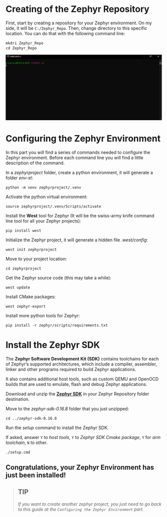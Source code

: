 
# Creating of the Zephyr Repository

First, start by creating a repository for your Zephyr environment. On my side, it will be `C:/Zephyr_Repo`. Then, change directory to this specific location. You can do that with the following command line:

```shell
mkdri Zephyr_Repo
cd Zephyr_Repo

```
![gif](./img/zephyr_repo.gif)


# Configuring the Zephyr Environment

In this part you will find a series of commands needed to configure the Zephyr environment. Before each command line you will find a little description of the command.

In a *zephyrproject* folder, create a python environment, it will generate a folder *env-st*:

```shell
python -m venv zephyrproject/.venv
```

Activate the python virtual environment:

```shell
source zephyrproject/.venv/Scripts/activate
```

Install the **West** tool for Zephyr (It will be the swiss-army knife command line tool for all your Zephyr projects):

```shell
pip install west
```

Initialize the Zephyr project, it will generate a hidden file *.west/config*:

```shell
west init zephyrproject
```

Move to your project location:

```shell
cd zephyrproject
```

Get the Zephyr source code (this may take a while):

```shell
west update
```

Install CMake packages:

```shell
west zephyr-export
```

Install more python tools for Zephyr:

```shell
pip install -r zephyr/scripts/requirements.txt
```


# Install the Zephyr SDK

The **Zephyr Software Development Kit (SDK)** contains toolchains for each of Zephyr’s supported architectures, which include a compiler, assembler, linker and other programs required to build Zephyr applications.

It also contains additional host tools, such as custom QEMU and OpenOCD builds that are used to emulate, flash and debug Zephyr applications.

Download and unzip the **[Zephyr SDK](https://github.com/zephyrproject-rtos/sdk-ng/releases/tag/v0.16.8)** in your Zephyr Repository folder destination.


Move to the *zephyr-sdk-0.16.8* folder that you just unzipped:

```shell
cd ../zephyr-sdk-0.16.8
```

Run the *setup* command to install the Zephyr SDK.

If asked, answer ```Y``` to *host tools*, ```Y``` to *Zephyr SDK Cmake package*, ```Y``` for *arm toolchain*, ```N``` to other.

```shell
./setup.cmd
```

## **Congratulations, your Zephyr Environment has just been installed!**

> 
> ## TIP
> *If you want to create another zephyr project, you just need to go back to this guide at the `Configuring the Zephyr Environment` part.*
>
